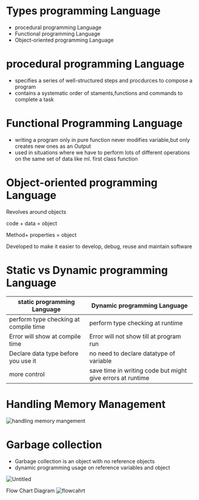 # Types programming Language

- procedural programming Language
- Functional programming Language
- Object-oriented programming Language

# procedural programming Language

- specifies a series of well-structured steps and procdurces to compose a program
- contains  a systematic order of staments,functions and commands to complete a task

# Functional Programming Language

- writing a program only in pure function never modifies variable,but only creates new ones as an Output
- used in  situations where we have to perform lots of different operations on the same set of data like ml. first class function

# Object-oriented programming Language

Revolves around objects 

code + data = object 

Method+ properties = object 

Developed to make it easier to develop, debug, reuse and maintain software

# Static vs Dynamic programming Language

|     static programming Language  | Dynamic programming Language  |
| --- | --- |
| perform type checking at compile time | perform type checking at runtime  |
| Error will show at compile time  | Error will not show till  at program run |
| Declare data type before you use it | no need to declare datatype of variable  |
| more control  | save time in writing code but might give  errors at runtime |

# Handling Memory Management

![handling memory mangement](https://github.com/Gokilp/Java-_Dsa_-Notes/assets/76507378/6afe598a-07e9-48fa-ab5b-78959d5c3cc3)


# Garbage collection

- Garbage collection is an object with  no reference objects
- dynamic programming usage on reference variables and object

![Untitled](https://github.com/Gokilp/Java-_Dsa_-Notes/assets/76507378/476fcfa4-c490-477d-972d-454ff227d07c)


Flow Chart Diagram
![flowcahrt](https://github.com/Gokilp/Java-_Dsa_-Notes/assets/76507378/a950069e-3c58-4ff5-959b-2dc62cac20e3)


